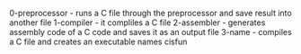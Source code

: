 0-preprocessor - runs a C file through the preprocessor and save result into another file
1-compiler - it compliles a C file
2-assembler - generates assembly code of a C code and saves it as an output file
3-name - compiles a C file and creates an executable names cisfun
